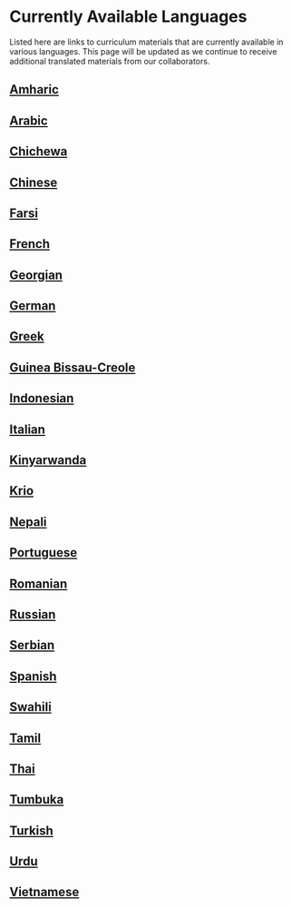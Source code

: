 # Currently Available Languages

Listed here are links to curriculum materials that are currently available in various languages. This page will be updated as we continue to receive additional translated materials from our collaborators.

## [Amharic](https://app.gitbook.com/@futuremdvscovid/s/covid19-curriculum/~/drafts/-M9sB8RQ3YMI5-NrL5VM/curriculum-translations/currently-available-languages/amharic)

## [Arabic](arabic.md)

## [Chichewa](https://app.gitbook.com/@futuremdvscovid/s/covid19-curriculum/~/drafts/-M9sB8RQ3YMI5-NrL5VM/curriculum-translations/currently-available-languages/chichewa)

## [Chinese](https://app.gitbook.com/@futuremdvscovid/s/covid19-curriculum/~/drafts/-M9sB8RQ3YMI5-NrL5VM/curriculum-translations/currently-available-languages/chinese)

## [Farsi](https://app.gitbook.com/@futuremdvscovid/s/covid19-curriculum/~/drafts/-M9sB8RQ3YMI5-NrL5VM/curriculum-translations/currently-available-languages/farsi)

## [French](french.md)

## [Georgian](georgian.md)

## [German](german.md)

## [Greek](greek.md)

## [Guinea Bissau-Creole](creole.md)

## [Indonesian ](indonesian.md)

## [Italian](italian.md)

## [Kinyarwanda](https://app.gitbook.com/@futuremdvscovid/s/covid19-curriculum/~/drafts/-M9sB8RQ3YMI5-NrL5VM/curriculum-translations/currently-available-languages/kinyarwanda)

## [Krio](https://app.gitbook.com/@futuremdvscovid/s/covid19-curriculum/~/drafts/-M9sB8RQ3YMI5-NrL5VM/curriculum-translations/currently-available-languages/krio)

## [Nepali](nepali.md)

## [Portuguese](portuguese.md) 

## [Romanian](romanian.md)

## [Russian](https://app.gitbook.com/@futuremdvscovid/s/covid19-curriculum/~/drafts/-M9sB8RQ3YMI5-NrL5VM/curriculum-translations/currently-available-languages/russian)

## [Serbian](https://app.gitbook.com/@futuremdvscovid/s/covid19-curriculum/~/drafts/-M9sB8RQ3YMI5-NrL5VM/curriculum-translations/currently-available-languages/serbian)

## [Spanish](spanish.md)

## [Swahili](kiswahili.md)

## [Tamil](https://app.gitbook.com/@futuremdvscovid/s/covid19-curriculum/~/drafts/-M9sB8RQ3YMI5-NrL5VM/curriculum-translations/currently-available-languages/tamil-1)

## [Thai](https://app.gitbook.com/@futuremdvscovid/s/covid19-curriculum/~/drafts/-M9sB8RQ3YMI5-NrL5VM/curriculum-translations/currently-available-languages/thai)

## [Tumbuka](https://app.gitbook.com/@futuremdvscovid/s/covid19-curriculum/~/drafts/-M9sB8RQ3YMI5-NrL5VM/curriculum-translations/currently-available-languages/tumbuka)

## [Turkish](https://app.gitbook.com/@futuremdvscovid/s/covid19-curriculum/~/drafts/-M9sB8RQ3YMI5-NrL5VM/curriculum-translations/currently-available-languages/turkish)

## [Urdu](https://app.gitbook.com/@futuremdvscovid/s/covid19-curriculum/~/drafts/-M9sB8RQ3YMI5-NrL5VM/curriculum-translations/currently-available-languages/urdu)

## [Vietnamese ](vietnamese.md)

